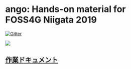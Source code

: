 # ango: Hands-on material for FOSS4G Niigata 2019
[![Gitter](https://badges.gitter.im/un-vector-tile-toolkit/ango.svg)](https://gitter.im/un-vector-tile-toolkit/ango?utm_source=badge&utm_medium=badge&utm_campaign=pr-badge)

![](https://raw.githubusercontent.com/un-vector-tile-toolkit/signature/master/logo.png)

## [作業ドキュメント](https://hackmd.io/@hfu/ango-in-writing/edit)
